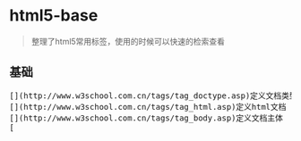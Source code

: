 # html5-base
> 整理了html5常用标签，使用的时候可以快速的检索查看
## 基础
<pre>[<!DOCTYPE>](http://www.w3school.com.cn/tags/tag_doctype.asp)定义文档类型【单标签】
[<html>](http://www.w3school.com.cn/tags/tag_html.asp)定义html文档
[<body>](http://www.w3school.com.cn/tags/tag_body.asp)定义文档主体
[<title>](http://www.w3school.com.cn/tags/tag_title.asp)定义文档的标题
[<h1>...<h6>](http://www.w3school.com.cn/tags/tag_hn.asp)定义html标题
[<p>](http://www.w3school.com.cn/tags/tag_p.asp)定义文档段落
[<br>](http://www.w3school.com.cn/tags/tag_br.asp)定义文本简单折行【单标签】
[<hr>](http://www.w3school.com.cn/tags/tag_hr.asp)定义水平线【单标签】
[<!--...-->](http://www.w3school.com.cn/tags/tag_comment.asp)定义文档注释</pre>